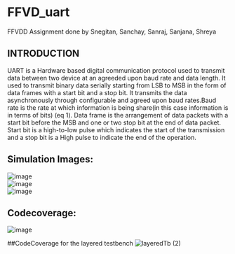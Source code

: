 # FFVD_uart
FFVDD Assignment done by Snegitan, Sanchay, Sanraj, Sanjana, Shreya 
## INTRODUCTION
UART is a Hardware based digital communication protocol used to transmit data between two device at an agreeded upon baud rate and data length. It used to transmit binary data serially starting from LSB to MSB in the form of data frames with a start bit and a stop bit. It transmits the data asynchronously through configurable and agreed upon baud rates.Baud rate is the rate at which information is being share(in this case information is in terms of bits) (eq 1). Data frame is the arrangement of data packets with a start bit before the MSB and one or two stop bit at the end of data packet. Start bit is a high-to-low pulse which indicates the start of the transmission and a stop bit is a High pulse to indicate the end of the operation.
## Simulation Images:
![image](https://github.com/ssshetty11/FFVD_uart/assets/113935931/7fd699dc-ab84-4bed-8615-8bbe4f5799fe)
<br>
![image](https://github.com/ssshetty11/FFVD_uart/assets/113935931/2a9beb7a-c4b8-4077-9458-6f50ee23bd51)
<br>
![image](https://github.com/ssshetty11/FFVD_uart/assets/113935931/ec808a2d-7fe1-40c4-a937-48fe792bcba1)
<br>
## Codecoverage:
![image](https://github.com/ssshetty11/FFVD_uart/assets/113935931/99b41322-8bcc-4cc8-b32f-f6d2fa43b028)

##CodeCoverage for the layered testbench
![layeredTb (2)](https://github.com/ssshetty11/FFVD_uart/assets/113935931/bece281f-7385-48aa-b664-07b447df4701)





